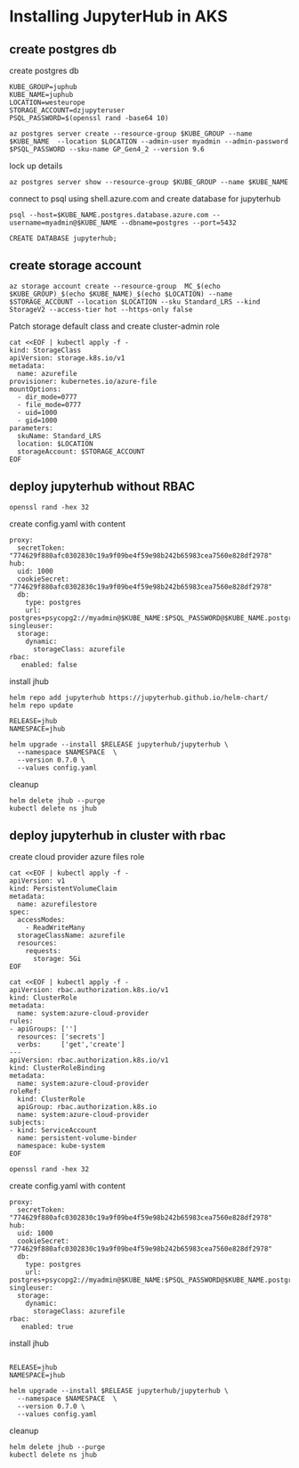 # Installing JupyterHub in AKS

## create postgres db

create postgres db
```
KUBE_GROUP=juphub
KUBE_NAME=juphub
LOCATION=westeurope
STORAGE_ACCOUNT=dzjupyteruser
PSQL_PASSWORD=$(openssl rand -base64 10)

az postgres server create --resource-group $KUBE_GROUP --name $KUBE_NAME  --location $LOCATION --admin-user myadmin --admin-password $PSQL_PASSWORD --sku-name GP_Gen4_2 --version 9.6
```

lock up details
```
az postgres server show --resource-group $KUBE_GROUP --name $KUBE_NAME
```

connect to psql using shell.azure.com and create database for jupyterhub
```
psql --host=$KUBE_NAME.postgres.database.azure.com --username=myadmin@$KUBE_NAME --dbname=postgres --port=5432

CREATE DATABASE jupyterhub;
```

## create storage account

```
az storage account create --resource-group  MC_$(echo $KUBE_GROUP)_$(echo $KUBE_NAME)_$(echo $LOCATION) --name $STORAGE_ACCOUNT --location $LOCATION --sku Standard_LRS --kind StorageV2 --access-tier hot --https-only false
```

Patch storage default class and create cluster-admin role
```
cat <<EOF | kubectl apply -f -
kind: StorageClass
apiVersion: storage.k8s.io/v1
metadata:
  name: azurefile
provisioner: kubernetes.io/azure-file
mountOptions:
  - dir_mode=0777
  - file_mode=0777
  - uid=1000
  - gid=1000
parameters:
  skuName: Standard_LRS
  location: $LOCATION
  storageAccount: $STORAGE_ACCOUNT
EOF
```

## deploy jupyterhub without RBAC

```
openssl rand -hex 32
```

create config.yaml with content
```
proxy:
  secretToken: "774629f880afc0302830c19a9f09be4f59e98b242b65983cea7560e828df2978"
hub:
  uid: 1000
  cookieSecret: "774629f880afc0302830c19a9f09be4f59e98b242b65983cea7560e828df2978"
  db:
    type: postgres
    url: postgres+psycopg2://myadmin@$KUBE_NAME:$PSQL_PASSWORD@$KUBE_NAME.postgres.database.azure.com:5432/jupyterhub
singleuser:
  storage:
    dynamic:
      storageClass: azurefile
rbac:
   enabled: false
```

install jhub
```
helm repo add jupyterhub https://jupyterhub.github.io/helm-chart/
helm repo update

RELEASE=jhub
NAMESPACE=jhub

helm upgrade --install $RELEASE jupyterhub/jupyterhub \
  --namespace $NAMESPACE  \
  --version 0.7.0 \
  --values config.yaml
```

cleanup

```
helm delete jhub --purge
kubectl delete ns jhub
```

## deploy jupyterhub in cluster with rbac

create cloud provider azure files role

```
cat <<EOF | kubectl apply -f -
apiVersion: v1
kind: PersistentVolumeClaim
metadata:
  name: azurefilestore
spec:
  accessModes:
    - ReadWriteMany
  storageClassName: azurefile
  resources:
    requests:
      storage: 5Gi
EOF
```

```
cat <<EOF | kubectl apply -f -
apiVersion: rbac.authorization.k8s.io/v1
kind: ClusterRole
metadata:
  name: system:azure-cloud-provider
rules:
- apiGroups: ['']
  resources: ['secrets']
  verbs:     ['get','create']
---
apiVersion: rbac.authorization.k8s.io/v1
kind: ClusterRoleBinding
metadata:
  name: system:azure-cloud-provider
roleRef:
  kind: ClusterRole
  apiGroup: rbac.authorization.k8s.io
  name: system:azure-cloud-provider
subjects:
- kind: ServiceAccount
  name: persistent-volume-binder
  namespace: kube-system
EOF
```

```
openssl rand -hex 32
```

create config.yaml with content
```
proxy:
  secretToken: "774629f880afc0302830c19a9f09be4f59e98b242b65983cea7560e828df2978"
hub:
  uid: 1000
  cookieSecret: "774629f880afc0302830c19a9f09be4f59e98b242b65983cea7560e828df2978"
  db:
    type: postgres
    url: postgres+psycopg2://myadmin@$KUBE_NAME:$PSQL_PASSWORD@$KUBE_NAME.postgres.database.azure.com:5432/jupyterhub
singleuser:
  storage:
    dynamic:
      storageClass: azurefile
rbac:
   enabled: true
```

install jhub
```

RELEASE=jhub
NAMESPACE=jhub

helm upgrade --install $RELEASE jupyterhub/jupyterhub \
  --namespace $NAMESPACE  \
  --version 0.7.0 \
  --values config.yaml
```

cleanup

```
helm delete jhub --purge
kubectl delete ns jhub
```
